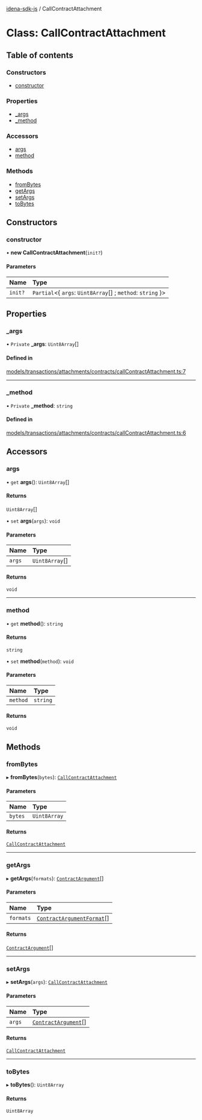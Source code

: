 [idena-sdk-js](../README.md) / CallContractAttachment

# Class: CallContractAttachment

## Table of contents

### Constructors

- [constructor](CallContractAttachment.md#constructor)

### Properties

- [\_args](CallContractAttachment.md#_args)
- [\_method](CallContractAttachment.md#_method)

### Accessors

- [args](CallContractAttachment.md#args)
- [method](CallContractAttachment.md#method)

### Methods

- [fromBytes](CallContractAttachment.md#frombytes)
- [getArgs](CallContractAttachment.md#getargs)
- [setArgs](CallContractAttachment.md#setargs)
- [toBytes](CallContractAttachment.md#tobytes)

## Constructors

### constructor

• **new CallContractAttachment**(`init?`)

#### Parameters

| Name | Type |
| :------ | :------ |
| `init?` | `Partial`<{ `args`: `Uint8Array`[] ; `method`: `string`  }\> |

## Properties

### \_args

• `Private` **\_args**: `Uint8Array`[]

#### Defined in

[models/transactions/attachments/contracts/callContractAttachment.ts:7](https://github.com/idena-network/idena-sdk-js/blob/master/src/models/transactions/attachments/contracts/callContractAttachment.ts#L7)

___

### \_method

• `Private` **\_method**: `string`

#### Defined in

[models/transactions/attachments/contracts/callContractAttachment.ts:6](https://github.com/idena-network/idena-sdk-js/blob/master/src/models/transactions/attachments/contracts/callContractAttachment.ts#L6)

## Accessors

### args

• `get` **args**(): `Uint8Array`[]

#### Returns

`Uint8Array`[]

• `set` **args**(`args`): `void`

#### Parameters

| Name | Type |
| :------ | :------ |
| `args` | `Uint8Array`[] |

#### Returns

`void`

___

### method

• `get` **method**(): `string`

#### Returns

`string`

• `set` **method**(`method`): `void`

#### Parameters

| Name | Type |
| :------ | :------ |
| `method` | `string` |

#### Returns

`void`

## Methods

### fromBytes

▸ **fromBytes**(`bytes`): [`CallContractAttachment`](CallContractAttachment.md)

#### Parameters

| Name | Type |
| :------ | :------ |
| `bytes` | `Uint8Array` |

#### Returns

[`CallContractAttachment`](CallContractAttachment.md)

___

### getArgs

▸ **getArgs**(`formats`): [`ContractArgument`](../interfaces/ContractArgument.md)[]

#### Parameters

| Name | Type |
| :------ | :------ |
| `formats` | [`ContractArgumentFormat`](../enums/ContractArgumentFormat.md)[] |

#### Returns

[`ContractArgument`](../interfaces/ContractArgument.md)[]

___

### setArgs

▸ **setArgs**(`args`): [`CallContractAttachment`](CallContractAttachment.md)

#### Parameters

| Name | Type |
| :------ | :------ |
| `args` | [`ContractArgument`](../interfaces/ContractArgument.md)[] |

#### Returns

[`CallContractAttachment`](CallContractAttachment.md)

___

### toBytes

▸ **toBytes**(): `Uint8Array`

#### Returns

`Uint8Array`
